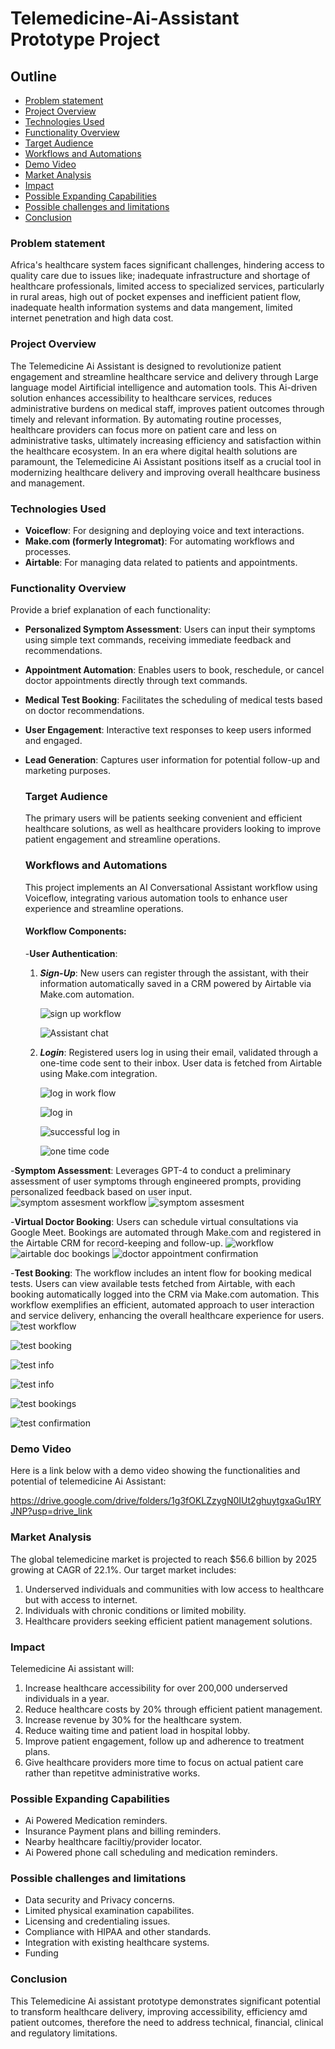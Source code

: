 # Telemedicine-Ai-Assistant Prototype Project

## Outline
- [Problem statement]()
- [Project Overview]()
- [Technologies Used]()
- [Functionality Overview]()
- [Target Audience]()
- [Workflows and Automations]()
- [Demo Video]()
- [Market Analysis]()
- [Impact](impact)
- [Possible Expanding Capabilities]()
- [Possible challenges and limitations]()
- [Conclusion](conclusion)



### Problem statement
Africa's healthcare system faces significant challenges, hindering access to quality care due to issues like; inadequate infrastructure and shortage of healthcare professionals, limited access to specialized services, particularly in rural areas, high out of pocket expenses and inefficient patient flow, inadequate health information systems and data mangement, limited internet penetration and high data cost.

### Project Overview
The Telemedicine Ai Assistant is designed to revolutionize patient engagement and streamline healthcare service and delivery through Large language model Airtificial intelligence and automation tools.
This Ai-driven solution enhances accessibility to healthcare services, reduces administrative burdens on medical staff, improves patient outcomes through timely and relevant information. By automating routine processes, healthcare providers can focus more on patient care and less on administrative tasks, ultimately increasing efficiency and satisfaction within the healthcare ecosystem. In an era where digital health solutions are paramount, the Telemedicine Ai Assistant positions itself as a crucial tool in modernizing healthcare delivery and improving overall healthcare business and management.


### Technologies Used
- **Voiceflow**: For designing and deploying voice and text interactions.
- **Make.com (formerly Integromat)**: For automating workflows and processes.
- **Airtable**: For managing data related to patients and appointments.

### Functionality Overview
Provide a brief explanation of each functionality:
- **Personalized Symptom Assessment**: Users can input their symptoms using simple text commands, receiving immediate feedback and recommendations.
- **Appointment Automation**: Enables users to book, reschedule, or cancel doctor appointments directly through text commands.
- **Medical Test Booking**: Facilitates the scheduling of medical tests based on doctor recommendations.
- **User Engagement**: Interactive text responses to keep users informed and engaged.
- **Lead Generation**: Captures user information for potential follow-up and marketing purposes.


  ### Target Audience

  The primary users will be patients seeking convenient and efficient healthcare solutions, as well as healthcare providers looking to improve patient engagement and streamline operations.

  ### Workflows and Automations
  This project implements an AI Conversational Assistant workflow using Voiceflow, integrating various automation tools to enhance user experience and streamline operations.

  #### Workflow Components:
  -**User Authentication**:
  1. ***Sign-Up***: New users can register through the assistant, with their information automatically saved in a CRM powered by Airtable via Make.com automation.
     
       ![sign up workflow](https://github.com/Elson72/Telemedicine-Ai-Assistant/blob/main/itura%20sign%20up.png)
     
     
       ![Assistant chat](https://github.com/Elson72/Telemedicine-Ai-Assistant/blob/main/chat%20assistant%20start.jpg)
     
  3. ***Login***: Registered users log in using their email, validated through a one-time code sent to their inbox. User data is fetched from Airtable using Make.com integration.
 
     
     ![log in work flow](https://github.com/Elson72/Telemedicine-Ai-Assistant/blob/main/itura%20log%20in.png)
     
     
     ![log in](https://github.com/Elson72/Telemedicine-Ai-Assistant/blob/main/chat%20assistant%20log%20in%20one%20time%20code.jpg)
     
     
     ![successful log in](https://github.com/Elson72/Telemedicine-Ai-Assistant/blob/main/chat%20assistant%20successful%20log%20in%20and%20main%20menu.jpg)
     
     
      ![one time code](https://github.com/Elson72/Telemedicine-Ai-Assistant/blob/main/one%20time%20code%20inbox%20message.jpg)
     

 -**Symptom Assessment**:
Leverages GPT-4 to conduct a preliminary assessment of user symptoms through engineered prompts, providing personalized feedback based on user input.
     ![symptom assesment workflow](https://github.com/Elson72/Telemedicine-Ai-Assistant/blob/main/itura%20symptom%20assessment.png)
     ![symptom assesment](https://github.com/Elson72/Telemedicine-Ai-Assistant/blob/main/chat%20assistant%20symptom%20assesment.jpg)

 -**Virtual Doctor Booking**:
Users can schedule virtual consultations via Google Meet. Bookings are automated through Make.com and registered in the Airtable CRM for record-keeping and follow-up.
   ![workflow](https://github.com/Elson72/Telemedicine-Ai-Assistant/blob/main/appointment%20sechedule%20and%20availability%20check.png)
   ![airtable doc bookings](https://github.com/Elson72/Telemedicine-Ai-Assistant/blob/main/aitable%20doctor%20appointment.png)
   ![doctor appointment confirmation](https://github.com/Elson72/Telemedicine-Ai-Assistant/blob/main/doctor%20appointment%20%20confirmation.png)
   

 -**Test Booking**:
The workflow includes an intent flow for booking medical tests. Users can view available tests fetched from Airtable, with each booking automatically logged into the CRM via Make.com automation.
This workflow exemplifies an efficient, automated approach to user interaction and service delivery, enhancing the overall healthcare experience for users.
   ![test workflow](https://github.com/Elson72/Telemedicine-Ai-Assistant/blob/main/Test%20start.png)
   
   ![test booking](https://github.com/Elson72/Telemedicine-Ai-Assistant/blob/main/test%20booking.png)
   
   ![test info](https://github.com/Elson72/Telemedicine-Ai-Assistant/blob/main/test%20info%20fetch.png)
   
   ![test info](https://github.com/Elson72/Telemedicine-Ai-Assistant/blob/main/tests%20details.png)
   
   ![test bookings](https://github.com/Elson72/Telemedicine-Ai-Assistant/blob/main/airtable%20test%20booking.png)
   
   ![test confirmation](https://github.com/Elson72/Telemedicine-Ai-Assistant/blob/main/test%20booking%20confirmation.png)

  

   ### Demo Video
   Here is a link below with a demo video showing the functionalities and potential of telemedicine Ai Assistant:
   
   https://drive.google.com/drive/folders/1g3fOKLZzygN0IUt2ghuytgxaGu1RYJNP?usp=drive_link


   ### Market Analysis

   The global telemedicine market is projected to reach $56.6 billion by 2025 growing at CAGR of 22.1%. Our target market includes:
   1. Underserved individuals and communities with low access to healthcare but with access to internet.
   2. Individuals with chronic conditions or limited mobility.
   3. Healthcare providers seeking efficient patient management solutions.

  ### Impact 

  Telemedicine Ai assistant will:
  1. Increase healthcare accessibility for over 200,000 underserved individuals in a year.
  2. Reduce healthcare costs by 20% through efficient patient management.
  3. Increase revenue by 30% for the healthcare system.
  4. Reduce waiting time and patient load in hospital lobby.
  5. Improve patient engagement, follow up  and adherence to treatment plans.
  6. Give healthcare providers more time to focus on actual patient care rather than repetitve administrative works.


  ### Possible Expanding Capabilities
  -  Ai Powered Medication reminders.
  -  Insurance Payment plans and billing reminders.
  -  Nearby healthcare faciltiy/provider locator.
  -  Ai Powered phone call scheduling and medication reminders.


 ### Possible challenges and limitations
 -   Data security and Privacy concerns.
 -   Limited physical examination capabilites.
 -   Licensing and credentialing issues.
 -   Compliance with HIPAA and other standards.
 -   Integration with existing healthcare systems.
 -   Funding

   ### Conclusion
   This Telemedicine Ai assistant prototype demonstrates significant potential to transform healthcare delivery, improving accessibility, efficiency amd patient outcomes, therefore the 
   need to address technical, financial, clinical and regulatory limitations.
     
   
   
   


